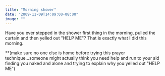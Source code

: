```yaml
---
title: "Morning shower"
date: "2009-11-09T14:09:00-08:00"
image: ""
---
```


Have you ever stepped in the shower first thing in the morning, pulled the curtain and then yelled out "HELP ME"?
That is exactly what I did this morning.

**(make sure no one else is home before trying this prayer technique...someone might actually think you need help and run to your aid finding you naked and alone and trying to explain why you yelled out "HELP ME")